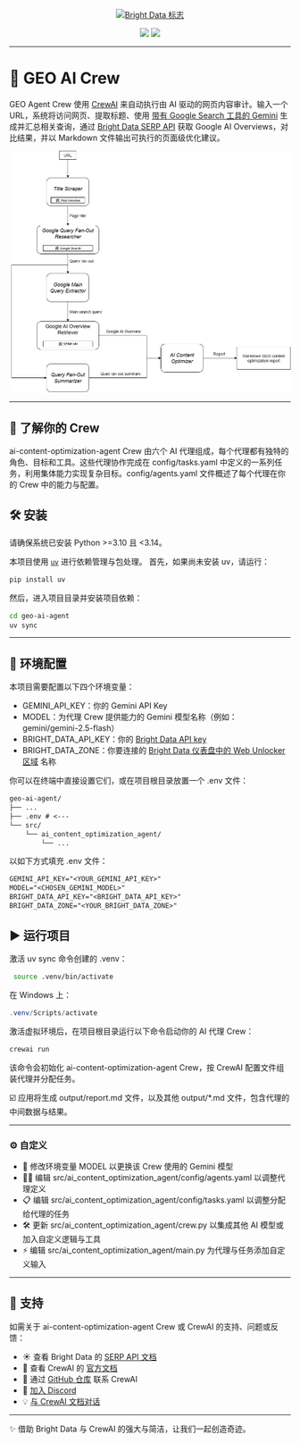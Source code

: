 <p align="center">
  <a href="https://www.bright.cn/">
    <img src="https://mintlify.s3.us-west-1.amazonaws.com/brightdata/logo/light.svg" width="300" alt="Bright Data 标志">
  </a>
</p>

<div align="center">
  <img src="https://img.shields.io/badge/python-3.10+-blue"/>
  <img src="https://img.shields.io/badge/License-MIT-blue"/>
</div>

---

# 🚀 GEO AI Crew

GEO Agent Crew 使用 [CrewAI](https://crewai.com) 来自动执行由 AI 驱动的网页内容审计。输入一个 URL，系统将访问网页、提取标题、使用 [带有 Google Search 工具的 Gemini](https://ai.google.dev/gemini-api/docs/google-search) 生成并汇总相关查询，通过 [Bright Data SERP API](https://www.bright.cn/products/serp-api) 获取 Google AI Overviews，对比结果，并以 Markdown 文件输出可执行的页面级优化建议。

<img src="https://github.com/bright-cn/geo-ai-agent/blob/main/GEO%20diagram.png"/>

---

## 🤖 了解你的 Crew

ai-content-optimization-agent Crew 由六个 AI 代理组成，每个代理都有独特的角色、目标和工具。这些代理协作完成在 config/tasks.yaml 中定义的一系列任务，利用集体能力实现复杂目标。config/agents.yaml 文件概述了每个代理在你的 Crew 中的能力与配置。

## 🛠️ 安装

请确保系统已安装 Python >=3.10 且 <3.14。

本项目使用 [`uv`](https://docs.astral.sh/uv/) 进行依赖管理与包处理。
首先，如果尚未安装 uv，请运行：

```bash
pip install uv
```

然后，进入项目目录并安装项目依赖：

```bash
cd geo-ai-agent
uv sync
```

---

## 🔑 环境配置

本项目需要配置以下四个环境变量：
- GEMINI_API_KEY：你的 Gemini API Key
- MODEL：为代理 Crew 提供能力的 Gemini 模型名称（例如：gemini/gemini-2.5-flash）
- BRIGHT_DATA_API_KEY：你的 [Bright Data API key](https://docs.brightdata.com/api-reference/authentication)
- BRIGHT_DATA_ZONE：你要连接的 [Bright Data 仪表盘中的 Web Unlocker 区域](https://docs.brightdata.com/scraping-automation/web-unlocker/quickstart) 名称

你可以在终端中直接设置它们，或在项目根目录放置一个 .env 文件：
```
geo-ai-agent/
├── ...
├── .env # <---
└── src/
    └── ai_content_optimization_agent/
        └── ...
```
以如下方式填充 .env 文件：
```
GEMINI_API_KEY="<YOUR_GEMINI_API_KEY>"
MODEL="<CHOSEN_GEMINI_MODEL>"
BRIGHT_DATA_API_KEY="<BRIGHT_DATA_API_KEY>"
BRIGHT_DATA_ZONE="<YOUR_BRIGHT_DATA_ZONE>"
```

## ▶️ 运行项目
激活 uv sync 命令创建的 .venv：
```bash
 source .venv/bin/activate
```
在 Windows 上：
```powershell
.venv/Scripts/activate
```

激活虚拟环境后，在项目根目录运行以下命令启动你的 AI 代理 Crew：

```bash
crewai run
```

该命令会初始化 ai-content-optimization-agent Crew，按 CrewAI 配置文件组装代理并分配任务。

☑️ 应用将生成 output/report.md 文件，以及其他 output/*.md 文件，包含代理的中间数据与结果。

---

### ⚙️ 自定义
- 🔧 修改环境变量 MODEL 以更换该 Crew 使用的 Gemini 模型
- 🧑‍💻 编辑 src/ai_content_optimization_agent/config/agents.yaml 以调整代理定义
- 📋 编辑 src/ai_content_optimization_agent/config/tasks.yaml 以调整分配给代理的任务
- 🛠️ 更新 src/ai_content_optimization_agent/crew.py 以集成其他 AI 模型或加入自定义逻辑与工具
- ⚡ 编辑 src/ai_content_optimization_agent/main.py 为代理与任务添加自定义输入

---

## 💬 支持

如需关于 ai-content-optimization-agent Crew 或 CrewAI 的支持、问题或反馈：

- ☀️ 查看 Bright Data 的 [SERP API 文档](https://docs.brightdata.com/scraping-automation/serp-api/introduction)
- 📖 查看 CrewAI 的 [官方文档](https://docs.crewai.com)
- 🐙 通过 [GitHub 仓库](https://github.com/joaomdmoura/crewai) 联系 CrewAI
- 💬 [加入 Discord](https://discord.com/invite/X4JWnZnxPb)
- 💡 [与 CrewAI 文档对话](https://chatg.pt/DWjSBZn)

---

✨ 借助 Bright Data 与 CrewAI 的强大与简洁，让我们一起创造奇迹。
